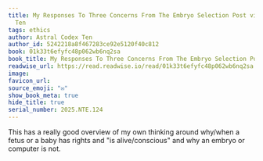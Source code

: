 ```yaml
---
title: My Responses To Three Concerns From The Embryo Selection Post via Astral Codex
  Ten
tags: ethics
author: Astral Codex Ten
author_id: 5242218a8f467283ce92e5120f40c812
book: 01k33t6efyfc48p062wb6nq2sa
book_title: My Responses To Three Concerns From The Embryo Selection Post
readwise_url: https://read.readwise.io/read/01k33t6efyfc48p062wb6nq2sa
image:
favicon_url:
source_emoji: "✉️"
show_book_meta: true
hide_title: true
serial_number: 2025.NTE.124
---
```

This has a really good overview of my own thinking around why/when a fetus or a baby has rights and "is alive/conscious" and why an embryo or computer is not.